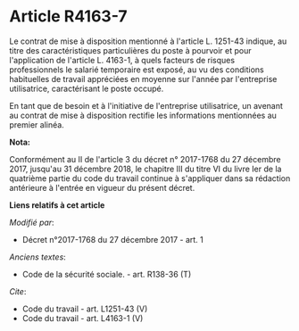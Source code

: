 # Article R4163-7

Le contrat de mise à disposition mentionné à l'article L. 1251-43 indique, au titre des caractéristiques particulières du
poste à pourvoir et pour l'application de l'article L. 4163-1, à quels facteurs de risques professionnels le salarié
temporaire est exposé, au vu des conditions habituelles de travail appréciées en moyenne sur l'année par l'entreprise
utilisatrice, caractérisant le poste occupé. 

En tant que de besoin et à l'initiative de l'entreprise utilisatrice, un avenant au contrat de mise à disposition rectifie
les informations mentionnées au premier alinéa.

**Nota:**

Conformément au II de l'article 3 du décret n° 2017-1768 du 27 décembre 2017, jusqu'au 31 décembre 2018, le chapitre III du
titre VI du livre Ier de la quatrième partie du code du travail continue à s'appliquer dans sa rédaction antérieure à
l'entrée en vigueur du présent décret.

**Liens relatifs à cet article**

_Modifié par_:

  - Décret n°2017-1768 du 27 décembre 2017 - art. 1

_Anciens textes_:

  - Code de la sécurité sociale. - art. R138-36 (T)

_Cite_:

  - Code du travail - art. L1251-43 (V)
  - Code du travail - art. L4163-1 (V)
